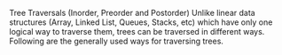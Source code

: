Tree Traversals (Inorder, Preorder and Postorder)
Unlike linear data structures (Array, Linked List, Queues, Stacks, etc) 
which have only one logical way to traverse them, trees can be traversed in different ways.
Following are the generally used ways for traversing trees.

